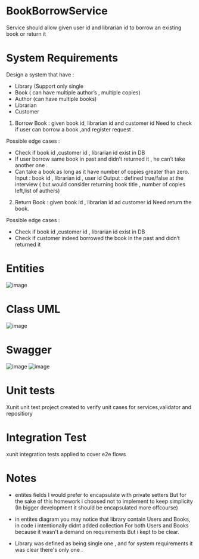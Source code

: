 # BookBorrowService
Service should allow given user id and librarian id to borrow an existing book or return it

# System Requirements 

Design a system that have :
-	Library (Support only single
-	Book ( can have multiple author’s , multiple copies)
-	Author (can have multiple books)
-	Librarian
-	Customer

1.	Borrow Book : given book id, librarian id and customer id
Need to check if user can borrow a book ,and register request .

Possible edge cases :
-	Check if book id ,customer id , librarian id exist in DB 
-	If user borrow same book in past and didn’t returned it , he can’t take another one .
-	Can take a book as long as it have number of copies greater than zero.
Input : book id , librarian id , user id 
Output : defined true/false at the interview ( but would consider returning book title , number of copies left,list of authers)

2.	Return Book : given book id , librarian id ad customer id 
Need return the book.

Possible edge cases :
-	Check if book id ,customer id , librarian id exist in DB 
-	Check if customer indeed borrowed the book in the past and didn’t returned it 



# Entities
![image](https://user-images.githubusercontent.com/18490274/110212879-2a0b8100-7ea6-11eb-9bee-d73cec232f46.png)

# Class UML 
![image](https://user-images.githubusercontent.com/18490274/110213679-b4a1af80-7ea9-11eb-840f-272e32abba89.png)


# Swagger
![image](https://user-images.githubusercontent.com/18490274/110214767-c6d21c80-7eae-11eb-91bb-9a66a79cca58.png)
![image](https://user-images.githubusercontent.com/18490274/110214780-dea9a080-7eae-11eb-85f8-0e6cb42f41a3.png)


# Unit tests
Xunit unit test project created to verify unit cases for services,validator and repositiory

# Integration Test 
xunit integration tests applied to cover e2e flows

# Notes
-  entites fields I would prefer to encapsulate with private setters
   But for the sake of this homework i choosed not to implement to keep simplicity
   (In bigger development it should be encapsulated more offcourse)
  
 - in entites diagram you may notice that library contain
   Users and Books, in code i intentionally didnt added collection
   For both Users and Books because it wasn't a demand on requirements
   But i kept to be clear.

-  Library was defined as being single one , and for system requirements it
   was clear there's only one .

